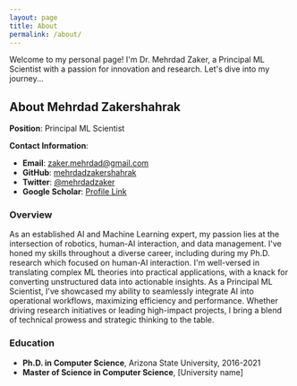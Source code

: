 ```yaml
---
layout: page
title: About
permalink: /about/
---
```


Welcome to my personal page! I'm Dr. Mehrdad Zaker, a Principal ML Scientist with a passion for innovation and research. Let's dive into my journey...

## About Mehrdad Zakershahrak

**Position**: Principal ML Scientist

**Contact Information**:
- **Email**: [zaker.mehrdad@gmail.com](mailto:zaker.mehrdad@gmail.com)
- **GitHub**: [mehrdadzakershahrak](https://github.com/mehrdadzakershahrak)
- **Twitter**: [@mehrdadzaker](https://twitter.com/mehrdadzaker)
- **Google Scholar**: [Profile Link](https://scholar.google.com/citations?user=XXXXXXXX)

### Overview

As an established AI and Machine Learning expert, my passion lies at the intersection of robotics, human-AI interaction, and data management. I've honed my skills throughout a diverse career, including during my Ph.D. research which focused on human-AI interaction. I'm well-versed in translating complex ML theories into practical applications, with a knack for converting unstructured data into actionable insights. As a Principal ML Scientist, I've showcased my ability to seamlessly integrate AI into operational workflows, maximizing efficiency and performance. Whether driving research initiatives or leading high-impact projects, I bring a blend of technical prowess and strategic thinking to the table.

### Education

- **Ph.D. in Computer Science**, Arizona State University, 2016-2021
- **Master of Science in Computer Science**, [University name]

